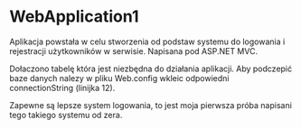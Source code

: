 # WebApplication1

Aplikacja powstała w celu stworzenia od podstaw systemu do logowania i rejestracji użytkowników w serwisie. Napisana pod ASP.NET MVC. 

Dołaczono tabelę która jest niezbędna do działania aplikacji. Aby podczepić baze danych nalezy w pliku Web.config wkleic odpowiedni connectionString (linijka 12).

Zapewne są lepsze system logowania, to jest moja pierwsza próba napisani tego takiego systemu od zera.
